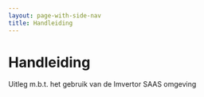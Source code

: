 ```yaml
---
layout: page-with-side-nav
title: Handleiding
---
```

# Handleiding

Uitleg m.b.t. het gebruik van de Imvertor SAAS omgeving
